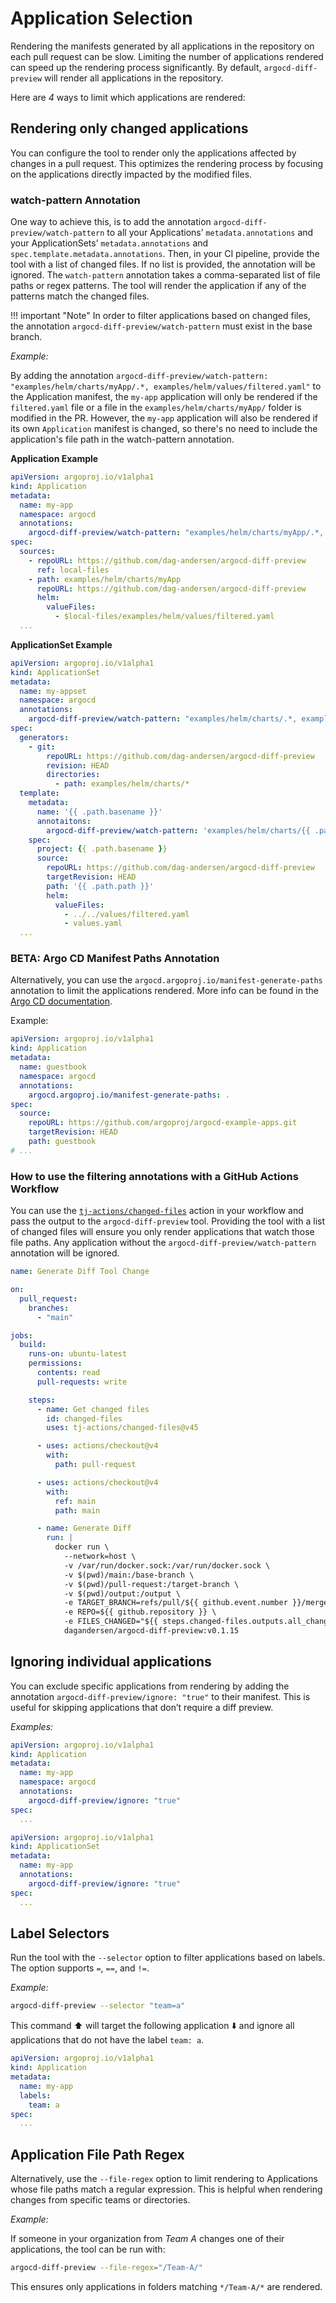 # Application Selection

Rendering the manifests generated by all applications in the repository on each pull request can be slow. Limiting the number of applications rendered can speed up the rendering process significantly. By default, `argocd-diff-preview` will render all applications in the repository.

Here are _4_ ways to limit which applications are rendered:

## Rendering only changed applications 

You can configure the tool to render only the applications affected by changes in a pull request. This optimizes the rendering process by focusing on the applications directly impacted by the modified files.

### watch-pattern Annotation

One way to achieve this, is to add the annotation `argocd-diff-preview/watch-pattern` to all your Applications’ `metadata.annotations` and your ApplicationSets’ `metadata.annotations` and `spec.template.metadata.annotations`. Then, in your CI pipeline, provide the tool with a list of changed files. If no list is provided, the annotation will be ignored. The `watch-pattern` annotation takes a comma-separated list of file paths or regex patterns. The tool will render the application if any of the patterns match the changed files.

!!! important "Note"
    In order to filter applications based on changed files, the annotation `argocd-diff-preview/watch-pattern` must exist in the base branch.

*Example:*

By adding the annotation `argocd-diff-preview/watch-pattern: "examples/helm/charts/myApp/.*, examples/helm/values/filtered.yaml"` to the Application manifest, the `my-app` application will only be rendered if the `filtered.yaml` file or a file in the `examples/helm/charts/myApp/` folder is modified in the PR. However, the `my-app` application will also be rendered if its own `Application` manifest is changed, so there's no need to include the application's file path in the watch-pattern annotation.

**Application Example**

```yaml title="Application" hl_lines="7"
apiVersion: argoproj.io/v1alpha1
kind: Application
metadata:
  name: my-app
  namespace: argocd
  annotations:
    argocd-diff-preview/watch-pattern: "examples/helm/charts/myApp/.*, examples/helm/values/filtered.yaml"
spec:
  sources:
    - repoURL: https://github.com/dag-andersen/argocd-diff-preview
      ref: local-files
    - path: examples/helm/charts/myApp
      repoURL: https://github.com/dag-andersen/argocd-diff-preview
      helm:
        valueFiles:
          - $local-files/examples/helm/values/filtered.yaml
  ...
```

**ApplicationSet Example**

```yaml title="ApplicationSet" hl_lines="7 19"
apiVersion: argoproj.io/v1alpha1
kind: ApplicationSet
metadata:
  name: my-appset
  namespace: argocd
  annotations:
    argocd-diff-preview/watch-pattern: "examples/helm/charts/.*, examples/helm/values/filtered.yaml"
spec:
  generators:
    - git:
        repoURL: https://github.com/dag-andersen/argocd-diff-preview
        revision: HEAD
        directories:
          - path: examples/helm/charts/*
  template:
    metadata:
      name: '{{ .path.basename }}'
      annotaitons:
        argocd-diff-preview/watch-pattern: 'examples/helm/charts/{{ .path.basename }}/.*, examples/helm/values/filtered.yaml'
    spec:
      project: {{ .path.basename }}
      source:
        repoURL: https://github.com/dag-andersen/argocd-diff-preview
        targetRevision: HEAD
        path: '{{ .path.path }}'
        helm:
          valueFiles:
            - ../../values/filtered.yaml
            - values.yaml
  ...
```

### BETA: Argo CD Manifest Paths Annotation

Alternatively, you can use the `argocd.argoproj.io/manifest-generate-paths` annotation to limit the applications rendered. More info can be found in the [Argo CD documentation](https://argo-cd.readthedocs.io/en/stable/operator-manual/high_availability/#manifest-paths-annotation).

Example:

```yaml title="Application" hl_lines="7"
apiVersion: argoproj.io/v1alpha1
kind: Application
metadata:
  name: guestbook
  namespace: argocd
  annotations:
    argocd.argoproj.io/manifest-generate-paths: .
spec:
  source:
    repoURL: https://github.com/argoproj/argocd-example-apps.git
    targetRevision: HEAD
    path: guestbook
# ...
```

### How to use the filtering annotations with a GitHub Actions Workflow

You can use the [`tj-actions/changed-files`](https://github.com/tj-actions/changed-files) action in your workflow and pass the output to the `argocd-diff-preview` tool. Providing the tool with a list of changed files will ensure you only render applications that watch those file paths. Any application without the `argocd-diff-preview/watch-pattern` annotation will be ignored.

```yaml title=".github/workflows/generate-diff.yml" linenums="1" hl_lines="16-18 39"
name: Generate Diff Tool Change

on:
  pull_request:
    branches:
      - "main"

jobs:
  build:
    runs-on: ubuntu-latest
    permissions:
      contents: read
      pull-requests: write

    steps:
      - name: Get changed files
        id: changed-files
        uses: tj-actions/changed-files@v45

      - uses: actions/checkout@v4
        with:
          path: pull-request

      - uses: actions/checkout@v4
        with:
          ref: main
          path: main

      - name: Generate Diff
        run: |
          docker run \
            --network=host \
            -v /var/run/docker.sock:/var/run/docker.sock \
            -v $(pwd)/main:/base-branch \
            -v $(pwd)/pull-request:/target-branch \
            -v $(pwd)/output:/output \
            -e TARGET_BRANCH=refs/pull/${{ github.event.number }}/merge \
            -e REPO=${{ github.repository }} \
            -e FILES_CHANGED="${{ steps.changed-files.outputs.all_changed_files }}"
            dagandersen/argocd-diff-preview:v0.1.15
```

## Ignoring individual applications

You can exclude specific applications from rendering by adding the annotation `argocd-diff-preview/ignore: "true"` to their manifest. This is useful for skipping applications that don’t require a diff preview.

*Examples:*
```yaml title="Application" hl_lines="7"
apiVersion: argoproj.io/v1alpha1
kind: Application
metadata:
  name: my-app
  namespace: argocd
  annotations:
    argocd-diff-preview/ignore: "true"
spec:
  ...
```

```yaml title="ApplicationSet" hl_lines="6"
apiVersion: argoproj.io/v1alpha1
kind: ApplicationSet
metadata:
  name: my-app
  annotations:
    argocd-diff-preview/ignore: "true"
spec:
  ...
```

## Label Selectors

Run the tool with the `--selector` option to filter applications based on labels. The option supports `=`, `==`, and `!=`.

*Example:*
```bash
argocd-diff-preview --selector "team=a"
```
This command :arrow_up: will target the following application :arrow_down: and ignore all applications that do not have the label `team: a`.

```yaml title="Application" hl_lines="5-6"
apiVersion: argoproj.io/v1alpha1
kind: Application
metadata:
  name: my-app
  labels:
    team: a
spec:
  ...
```

## Application File Path Regex

Alternatively, use the `--file-regex` option to limit rendering to Applications whose file paths match a regular expression. This is helpful when rendering changes from specific teams or directories.

*Example:*

If someone in your organization from *Team A* changes one of their applications, the tool can be run with:
```bash
argocd-diff-preview --file-regex="/Team-A/"
```
This ensures only applications in folders matching `*/Team-A/*` are rendered.
